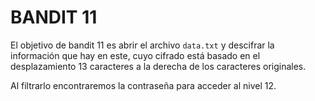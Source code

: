 # BANDIT 11

El objetivo de bandit 11 es abrir el archivo `data.txt` y descifrar 
la información que hay en este, cuyo cifrado está basado en el desplazamiento
13 caracteres a la derecha de los caracteres originales.
  
Al filtrarlo encontraremos la contraseña para acceder al nivel 12.
